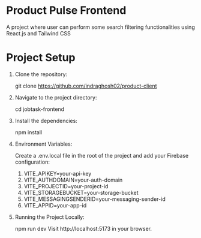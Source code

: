 # Product Pulse Frontend
A project where user can perform some search filtering functionalities using React.js and Tailwind CSS

# Project Setup

1. Clone the repository:

    git clone https://github.com/indraghosh02/product-client

2. Navigate to the project directory:
 
    cd jobtask-frontend

3. Install the dependencies:

    npm install

4. Environment Variables:

    Create a .env.local file in the root of the project and add your Firebase configuration:

    1. VITE_APIKEY=your-api-key
    2. VITE_AUTHDOMAIN=your-auth-domain
    3. VITE_PROJECTID=your-project-id
    4. VITE_STORAGEBUCKET=your-storage-bucket
    5. VITE_MESSAGINGSENDERID=your-messaging-sender-id
    6. VITE_APPID=your-app-id

5. Running the Project Locally:

    npm run dev
    Visit http://localhost:5173 in your browser.
